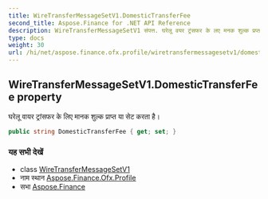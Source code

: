 ```yaml
---
title: WireTransferMessageSetV1.DomesticTransferFee
second_title: Aspose.Finance for .NET API Reference
description: WireTransferMessageSetV1 संपत्त. घरेलू वयर ट्रंसफर के लए मनक शुल्क प्रप्त य सेट करत है
type: docs
weight: 30
url: /hi/net/aspose.finance.ofx.profile/wiretransfermessagesetv1/domestictransferfee/
---
```

## WireTransferMessageSetV1.DomesticTransferFee property

घरेलू वायर ट्रांसफर के लिए मानक शुल्क प्राप्त या सेट करता है।

```csharp
public string DomesticTransferFee { get; set; }
```

### यह सभी देखें

* class [WireTransferMessageSetV1](../)
* नाम स्थान [Aspose.Finance.Ofx.Profile](../../wiretransfermessagesetv1/)
* सभा [Aspose.Finance](../../../)


